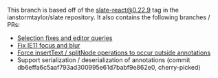 This branch is based off of the slate-react@0.22.9 tag in the
ianstormtaylor/slate repository. It also contains the following
branches / PRs:

- [Selection fixes and editor queries](https://github.com/ianstormtaylor/slate/pull/2933)
- [Fix IE11 focus and blur](https://github.com/aha-app/slate/tree/fix-ie11-selection)
- [Force insertText / splitNode operations to occur outside annotations](https://github.com/aha-app/slate/pull/1)
- Support serialization / deserialization of annotations (commit db6effa6c5aaf793ad300995e61d7babf9e862e0, cherry-picked)
